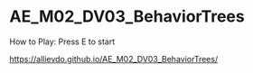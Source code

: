 # AE_M02_DV03_BehaviorTrees
 How to Play: Press E to start
 
https://allievdo.github.io/AE_M02_DV03_BehaviorTrees/
